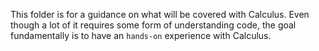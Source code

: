 This folder is for a guidance on what will be covered with Calculus. Even though a lot of it requires some form of understanding code, the goal fundamentally is to have an `hands-on` experience with Calculus. 
